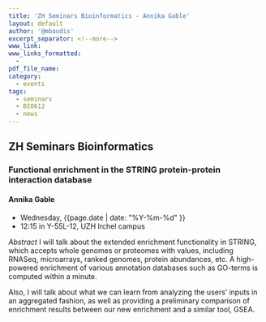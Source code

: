 ```yaml
---
title: 'ZH Seminars Bioinformatics - Annika Gable'
layout: default
author: '@mbaudis'
excerpt_separator: <!--more-->
www_link:
www_links_formatted:
  - 
pdf_file_name:
category:
  - events
tags:
  - seminars
  - BIO612
  - news
---
```


## ZH Seminars Bioinformatics
### Functional enrichment in the STRING protein-protein interaction database
#### Annika Gable

* Wednesday, {{page.date | date: "%Y-%m-%d" }}
* 12:15 in Y-55L-12, UZH Irchel campus

<!--more-->

*Abstract* I will talk about the extended enrichment functionality in STRING, which accepts whole genomes or proteomes with values, including RNASeq, microarrays, ranked genomes, protein abundances, etc. 
A high-powered enrichment of various annotation databases such as GO-terms is computed within a minute.

Also, I will talk about what we can learn from analyzing the users’ inputs in an aggregated fashion, as well as providing a preliminary comparison of enrichment results between our new enrichment and a similar tool, GSEA.

